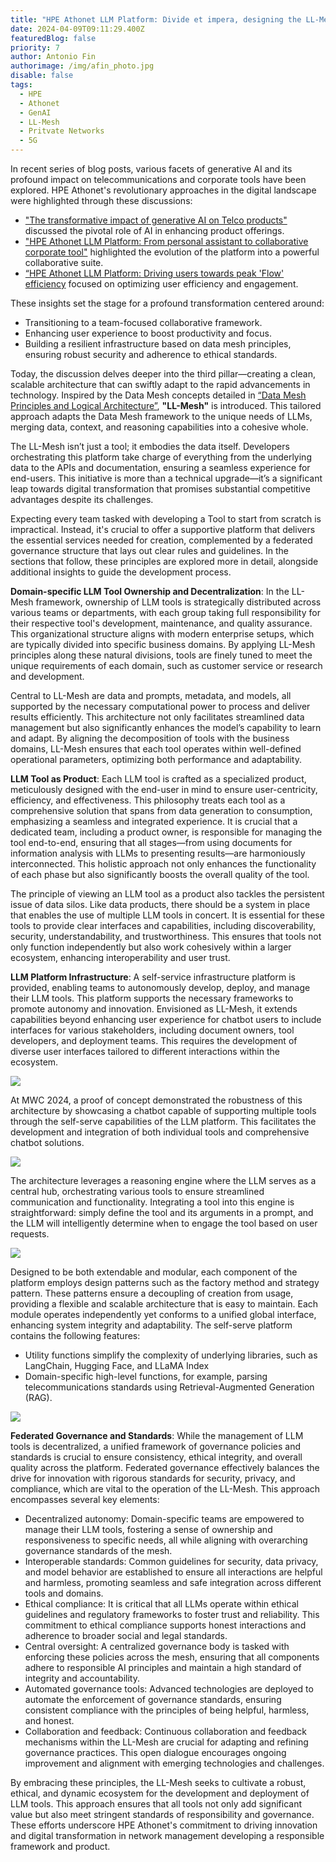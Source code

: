 ```yaml
---
title: "HPE Athonet LLM Platform: Divide et impera, designing the LL-Mesh"
date: 2024-04-09T09:11:29.400Z
featuredBlog: false
priority: 7
author: Antonio Fin
authorimage: /img/afin_photo.jpg
disable: false
tags:
  - HPE
  - Athonet
  - GenAI
  - LL-Mesh
  - Pritvate Networks
  - 5G
---
```

In recent series of blog posts, various facets of generative AI and its profound impact on telecommunications and corporate tools have been explored. HPE Athonet's revolutionary approaches in the digital landscape were highlighted through these discussions:

* ["The transformative impact of generative AI on Telco products"](https://developer.hpe.com/blog/the-transformative-impact-of-generative-ai-on-telco-products/) discussed the pivotal role of AI in enhancing product offerings. 
* ["HPE Athonet LLM Platform: From personal assistant to collaborative corporate tool"](https://developer.hpe.com/blog/hpe-athonet-llm-platform-first-pillar-from-personal-assistant-to-collaborative-corporate-tool/) highlighted the evolution of the platform into a powerful collaborative suite. 
* [“HPE Athonet LLM Platform: Driving users towards peak 'Flow' efficiency](https://developer.hpe.com/blog/hpe-athonet-llm-platform-driving-users-towards-peak-flow-efficiency/) focused on optimizing user efficiency and engagement. 

These insights set the stage for a profound transformation centered around:

* Transitioning to a team-focused collaborative framework.
* Enhancing user experience to boost productivity and focus.
* Building a resilient infrastructure based on data mesh principles, ensuring robust security and adherence to ethical standards.

Today, the discussion delves deeper into the third pillar—creating a clean, scalable architecture that can swiftly adapt to the rapid advancements in technology. Inspired by the Data Mesh concepts detailed in [“Data Mesh Principles and Logical Architecture”](https://martinfowler.com/articles/data-mesh-principles.html), **"LL-Mesh"** is introduced. This tailored approach adapts the Data Mesh framework to the unique needs of LLMs, merging data, context, and reasoning capabilities into a cohesive whole.

The LL-Mesh isn’t just a tool; it embodies the data itself. Developers orchestrating this platform take charge of everything from the underlying data to the APIs and documentation, ensuring a seamless experience for end-users. This initiative is more than a technical upgrade—it’s a significant leap towards digital transformation that promises substantial competitive advantages despite its challenges.

Expecting every team tasked with developing a Tool to start from scratch is impractical. Instead, it's crucial to offer a supportive platform that delivers the essential services needed for creation, complemented by a federated governance structure that lays out clear rules and guidelines. In the sections that follow, these principles are explored more in detail, alongside additional insights to guide the development process.

**Domain-specific LLM Tool Ownership and Decentralization**: In the LL-Mesh framework, ownership of LLM tools is strategically distributed across various teams or departments, with each group taking full responsibility for their respective tool's development, maintenance, and quality assurance. This organizational structure aligns with modern enterprise setups, which are typically divided into specific business domains. By applying LL-Mesh principles along these natural divisions, tools are finely tuned to meet the unique requirements of each domain, such as customer service or research and development.

Central to LL-Mesh are data and prompts, metadata, and models, all supported by the necessary computational power to process and deliver results efficiently. This architecture not only facilitates streamlined data management but also significantly enhances the model’s capability to learn and adapt. By aligning the decomposition of tools with the business domains, LL-Mesh ensures that each tool operates within well-defined operational parameters, optimizing both performance and adaptability.

**LLM Tool as Product**: Each LLM tool is crafted as a specialized product, meticulously designed with the end-user in mind to ensure user-centricity, efficiency, and effectiveness. This philosophy treats each tool as a comprehensive solution that spans from data generation to consumption, emphasizing a seamless and integrated experience. It is crucial that a dedicated team, including a product owner, is responsible for managing the tool end-to-end, ensuring that all stages—from using documents for information analysis with LLMs to presenting results—are harmoniously interconnected. This holistic approach not only enhances the functionality of each phase but also significantly boosts the overall quality of the tool.

The principle of viewing an LLM tool as a product also tackles the persistent issue of data silos. Like data products, there should be a system in place that enables the use of multiple LLM tools in concert. It is essential for these tools to provide clear interfaces and capabilities, including discoverability, security, understandability, and trustworthiness. This ensures that tools not only function independently but also work cohesively within a larger ecosystem, enhancing interoperability and user trust.

**LLM Platform Infrastructure**: A self-service infrastructure platform is provided, enabling teams to autonomously develop, deploy, and manage their LLM tools. This platform supports the necessary frameworks to promote autonomy and innovation. Envisioned as LL-Mesh, it extends capabilities beyond enhancing user experience for chatbot users to include interfaces for various stakeholders, including document owners, tool developers, and deployment teams. This requires the development of diverse user interfaces tailored to different interactions within the ecosystem.

![](/img/athon_ssp_1.png)

At MWC 2024, a proof of concept demonstrated the robustness of this architecture by showcasing a chatbot capable of supporting multiple tools through the self-serve capabilities of the LLM platform. This facilitates the development and integration of both individual tools and comprehensive chatbot solutions.

![](/img/athon_ssp_2.png)

The architecture leverages a reasoning engine where the LLM serves as a central hub, orchestrating various tools to ensure streamlined communication and functionality. Integrating a tool into this engine is straightforward: simply define the tool and its arguments in a prompt, and the LLM will intelligently determine when to engage the tool based on user requests.

![](/img/athon_ssp_3.png)

Designed to be both extendable and modular, each component of the platform employs design patterns such as the factory method and strategy pattern. These patterns ensure a decoupling of creation from usage, providing a flexible and scalable architecture that is easy to maintain. Each module operates independently yet conforms to a unified global interface, enhancing system integrity and adaptability. The self-serve platform contains the following features:

* Utility functions simplify the complexity of underlying libraries, such as LangChain, Hugging Face, and LLaMA Index
* Domain-specific high-level functions, for example, parsing telecommunications standards using Retrieval-Augmented Generation (RAG). 

![](/img/athon_ssp_4.png)

**Federated Governance and Standards**: While the management of LLM tools is decentralized, a unified framework of governance policies and standards is crucial to ensure consistency, ethical integrity, and overall quality across the platform. Federated governance effectively balances the drive for innovation with rigorous standards for security, privacy, and compliance, which are vital to the operation of the LL-Mesh. This approach encompasses several key elements:
- Decentralized autonomy: Domain-specific teams are empowered to manage their LLM tools, fostering a sense of ownership and responsiveness to specific needs, all while aligning with overarching governance standards of the mesh.
- Interoperable standards: Common guidelines for security, data privacy, and model behavior are established to ensure all interactions are helpful and harmless, promoting seamless and safe integration across different tools and domains.
- Ethical compliance: It is critical that all LLMs operate within ethical guidelines and regulatory frameworks to foster trust and reliability. This commitment to ethical compliance supports honest interactions and adherence to broader social and legal standards.
- Central oversight: A centralized governance body is tasked with enforcing these policies across the mesh, ensuring that all components adhere to responsible AI principles and maintain a high standard of integrity and accountability.
- Automated governance tools: Advanced technologies are deployed to automate the enforcement of governance standards, ensuring consistent compliance with the principles of being helpful, harmless, and honest.
- Collaboration and feedback: Continuous collaboration and feedback mechanisms within the LL-Mesh are crucial for adapting and refining governance practices. This open dialogue encourages ongoing improvement and alignment with emerging technologies and challenges.

By embracing these principles, the LL-Mesh seeks to cultivate a robust, ethical, and dynamic ecosystem for the development and deployment of LLM tools. This approach ensures that all tools not only add significant value but also meet stringent standards of responsibility and governance. These efforts underscore HPE Athonet's commitment to driving innovation and digital transformation in network management developing a responsible framework and product.